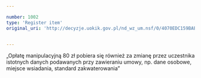 ```yaml
---

number: 1002
type: 'Register item'
original_uri: 'http://decyzje.uokik.gov.pl/nd_wz_um.nsf/0/4070EDC159BAE053C12572DD00329796?OpenDocument'


---
```


„Opłatę manipulacyjną 80 zł pobiera się również za zmianę przez uczestnika istotnych danych podawanych przy zawieraniu umowy, np. dane osobowe, miejsce wsiadania, standard zakwaterowania”
